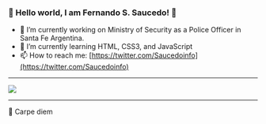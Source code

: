 ### 👋 Hello world, I am Fernando S. Saucedo! :robot:	

- 🔭 I’m currently working on Ministry of Security as a Police Officer in Santa Fe Argentina.
- 🌱 I’m currently learning HTML, CSS3, and JavaScript
- 📫 How to reach me: [https://twitter.com/Saucedoinfo](https://twitter.com/Saucedoinfo)

---

![](https://pbs.twimg.com/profile_banners/961277451547627520/1584958205/1500x500)

---

💪 Carpe diem


